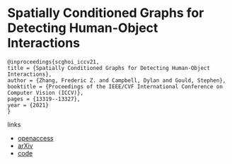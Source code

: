 # Spatially Conditioned Graphs for Detecting Human-Object Interactions

```
@inproceedings{scghoi_iccv21,
title = {Spatially Conditioned Graphs for Detecting Human-Object Interactions},
author = {Zhang, Frederic Z. and Campbell, Dylan and Gould, Stephen},
booktitle = {Proceedings of the IEEE/CVF International Conference on Computer Vision (ICCV)},
pages = {13319--13327},
year = {2021}
}
```

links
- [openaccess](http://openaccess.thecvf.com//content/ICCV2021/html/Zhang_Spatially_Conditioned_Graphs_for_Detecting_Human-Object_Interactions_ICCV_2021_paper.html)
- [arXiv](https://arxiv.org/abs/2012.06060)
- [code](https://github.com/fredzzhang/spatially-conditioned-graphs)
